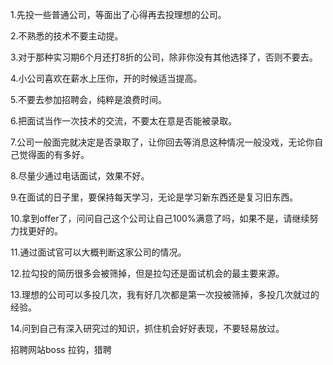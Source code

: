 1.先投一些普通公司，等面出了心得再去投理想的公司。

2.不熟悉的技术不要主动提。

3.对于那种实习期6个月还打8折的公司，除非你没有其他选择了，否则不要去。

4.小公司喜欢在薪水上压你，开的时候适当提高。

5.不要去参加招聘会，纯粹是浪费时间。

6.把面试当作一次技术的交流，不要太在意是否能被录取。

7.公司一般面完就决定是否录取了，让你回去等消息这种情况一般没戏，无论你自己觉得面的有多好。

8.尽量少通过电话面试，效果不好。

9.在面试的日子里，要保持每天学习，无论是学习新东西还是复习旧东西。

10.拿到offer了，问问自己这个公司让自己100%满意了吗，如果不是，请继续努力找更好的。

11.通过面试官可以大概判断这家公司的情况。

12.拉勾投的简历很多会被筛掉，但是拉勾还是面试机会的最主要来源。

13.理想的公司可以多投几次，我有好几次都是第一次投被筛掉，多投几次就过的经验。

14.问到自己有深入研究过的知识，抓住机会好好表现，不要轻易放过。


招聘网站boss 拉钩，猎聘
